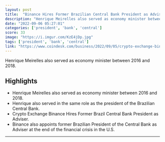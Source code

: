 ```yaml
---
layout: post
title:  "Binance Hires Former Brazilian Central Bank President as Adviser"
description: "Henrique Meirelles also served as economy minister between 2016 and 2018."
date: "2022-09-06 05:27:01"
categories: ['president', 'bank', 'central']
score: 33
image: "https://i.imgur.com/KzE4jDp.jpg"
tags: ['president', 'bank', 'central']
link: "https://www.coindesk.com/business/2022/09/05/crypto-exchange-binances-hires-former-brazilian-central-bank-president-as-adviser/?outputType=amp"
---
```


Henrique Meirelles also served as economy minister between 2016 and 2018.

## Highlights

- Henrique Meirelles also served as economy minister between 2016 and 2018.
- Henrique also served in the same role as the president of the Brazilian Central Bank.
- Crypto Exchange Binance Hires Former Brazil Central Bank President as Adviser.
- Binance also appoints former Brazilian President of the Central Bank as Adviser at the end of the financial crisis in the U.S.

---
